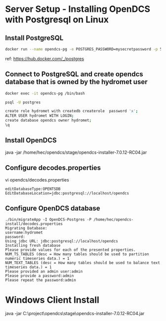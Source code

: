 
# Server Setup - Installing OpenDCS with Postgresql on Linux 

## Install PostgreSQL

```bash
docker run --name opendcs-pg -e POSTGRES_PASSWORD=mysecretpassword -p 5432:5432 -d postgres
```
ref: https://hub.docker.com/_/postgres

## Connect to PostgreSQL and create opendcs database that is owned by the  hydromet user

```bash
docker exec -it opendcs-pg /bin/bash

psql -U postgres

create role hydromet with createdb createrole  password 'x';
ALTER USER hydromet WITH LOGIN;
create database opendcs owner hydromet;
\q
```

## Install OpenDCS

java -jar /home/hec/opendcs/stage/opendcs-installer-7.0.12-RC04.jar

## Configure decodes.properties

vi opendcs/decodes.properties
```text
editDatabaseType:OPENTSDB
EditDatabaseLocation=jdbc:postgresql://localhost/opendcs
```

## Configure OpenDCS database

```text
./bin/migrateApp -I OpenDCS-Postgres -P /home/hec/opendcs-install/decodes.properties
Migrating Database:
username:hydromet
password:
Using jdbc URL: jdbc:postgresql://localhost/opendcs
Installing fresh database
Please provide values for each of the presented properties.
NUM_TS_TABLES (desc = How many tables should be used to partition numeric timeseries data.) = 1
NUM_TEXT_TABLES (desc = How many tables should be used to balance text timeseries data.) = 1
Please provided an admin user:admin
Please provide a password:admin
Please repeat the password:admin
```

# Windows Client Install

java -jar C:\project\opendcs\stage\opendcs-installer-7.0.12-RC04.jar

